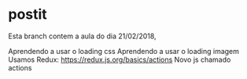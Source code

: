 # postit

Esta branch contem a aula do dia 21/02/2018, 

Aprendendo a usar o loading css
Aprendendo a usar o loading imagem
Usamos Redux: https://redux.js.org/basics/actions
Novo js chamado actions